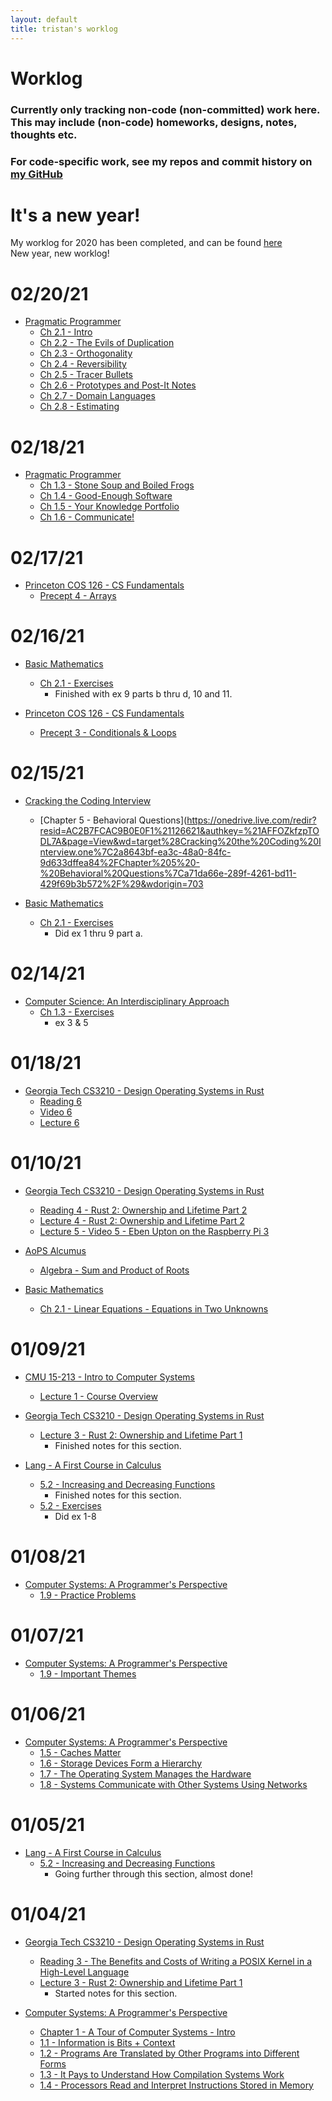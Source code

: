 ```yaml
---
layout: default
title: tristan's worklog
---
```


# Worklog

### Currently only tracking non-code (non-committed) work here. This may include (non-code) homeworks, designs, notes, thoughts etc.
### For code-specific work, see my repos and commit history on [my GitHub](https://github.com/tristanburgess)

# It's a new year!
My worklog for 2020 has been completed, and can be found [here](/worklog2020)\
New year, new worklog!

# 02/20/21
  - [Pragmatic Programmer](/books#Pragmatic-Programmer)
    - [Ch 2.1 - Intro](https://onedrive.live.com/redir?resid=AC2B7FCAC9B0E0F1%21126621&authkey=%21AFFOZkfzpTODL7A&page=View&wd=target%28Pragmatic%20Programmer.one%7C9ad0bb0d-6995-4d1e-ba16-6235ea47d2f4%2FIntro%7C87340306-2296-4dea-b021-816411c8f12d%2F%29&wdorigin=703)
    - [Ch 2.2 - The Evils of Duplication](https://onedrive.live.com/redir?resid=AC2B7FCAC9B0E0F1%21126621&authkey=%21AFFOZkfzpTODL7A&page=View&wd=target%28Pragmatic%20Programmer.one%7C9ad0bb0d-6995-4d1e-ba16-6235ea47d2f4%2FThe%20Evils%20of%20Duplication%7C83cf3a8c-b5ad-4c26-b123-849ea52f513e%2F%29&wdorigin=703)
    - [Ch 2.3 - Orthogonality](https://onedrive.live.com/redir?resid=AC2B7FCAC9B0E0F1%21126621&authkey=%21AFFOZkfzpTODL7A&page=View&wd=target%28Pragmatic%20Programmer.one%7C9ad0bb0d-6995-4d1e-ba16-6235ea47d2f4%2FOrthogonality%7C9af630af-7be5-42ce-8288-7c738076a7bc%2F%29&wdorigin=703)
    - [Ch 2.4 - Reversibility](https://onedrive.live.com/redir?resid=AC2B7FCAC9B0E0F1%21126621&authkey=%21AFFOZkfzpTODL7A&page=View&wd=target%28Pragmatic%20Programmer.one%7C9ad0bb0d-6995-4d1e-ba16-6235ea47d2f4%2FReversibility%7Cdc9d8c9e-578c-4e9f-b1b3-52683232b23f%2F%29&wdorigin=703)
    - [Ch 2.5 - Tracer Bullets](https://onedrive.live.com/redir?resid=AC2B7FCAC9B0E0F1%21126621&authkey=%21AFFOZkfzpTODL7A&page=View&wd=target%28Pragmatic%20Programmer.one%7C9ad0bb0d-6995-4d1e-ba16-6235ea47d2f4%2FTracer%20Bullets%7C19256e49-1b48-4209-a279-f64af2ec623c%2F%29&wdorigin=703)
    - [Ch 2.6 - Prototypes and Post-It Notes](https://onedrive.live.com/redir?resid=AC2B7FCAC9B0E0F1%21126621&authkey=%21AFFOZkfzpTODL7A&page=View&wd=target%28Pragmatic%20Programmer.one%7C9ad0bb0d-6995-4d1e-ba16-6235ea47d2f4%2FPrototypes%20and%20Post-It%20Notes%7Ceba2637b-0076-4ef1-b025-fb9f706585a6%2F%29&wdorigin=703)
    - [Ch 2.7 - Domain Languages](https://onedrive.live.com/redir?resid=AC2B7FCAC9B0E0F1%21126621&authkey=%21AFFOZkfzpTODL7A&page=View&wd=target%28Pragmatic%20Programmer.one%7C9ad0bb0d-6995-4d1e-ba16-6235ea47d2f4%2FDomain%20Languages%7C24819d9a-e0c4-4f45-b863-62b4da6053fa%2F%29&wdorigin=703)
    - [Ch 2.8 - Estimating](https://onedrive.live.com/redir?resid=AC2B7FCAC9B0E0F1%21126621&authkey=%21AFFOZkfzpTODL7A&page=View&wd=target%28Pragmatic%20Programmer.one%7C9ad0bb0d-6995-4d1e-ba16-6235ea47d2f4%2FEstimating%7C6434ef77-17b2-4a27-9559-fe4779506919%2F%29&wdorigin=703)

# 02/18/21
  - [Pragmatic Programmer](/books#Pragmatic-Programmer)
    - [Ch 1.3 - Stone Soup and Boiled Frogs](https://onedrive.live.com/redir?resid=AC2B7FCAC9B0E0F1%21126621&authkey=%21AFFOZkfzpTODL7A&page=View&wd=target%28Pragmatic%20Programmer.one%7C9ad0bb0d-6995-4d1e-ba16-6235ea47d2f4%2FStone%20Soup%20and%20Boiled%20Frogs%7C58d6783c-54cf-499c-a237-c3ee681fae95%2F%29&wdorigin=703)
    - [Ch 1.4 - Good-Enough Software](https://onedrive.live.com/redir?resid=AC2B7FCAC9B0E0F1%21126621&authkey=%21AFFOZkfzpTODL7A&page=View&wd=target%28Pragmatic%20Programmer.one%7C9ad0bb0d-6995-4d1e-ba16-6235ea47d2f4%2FGood-Enough%20Software%7C1d666425-1e66-4d82-a87c-7202d8568857%2F%29&wdorigin=703)
    - [Ch 1.5 - Your Knowledge Portfolio](https://onedrive.live.com/redir?resid=AC2B7FCAC9B0E0F1%21126621&authkey=%21AFFOZkfzpTODL7A&page=View&wd=target%28Pragmatic%20Programmer.one%7C9ad0bb0d-6995-4d1e-ba16-6235ea47d2f4%2FYour%20Knowledge%20Portfolio%7Ce597c939-f1e3-4940-81b3-154c746ce38b%2F%29&wdorigin=703)
    - [Ch 1.6 - Communicate!](https://onedrive.live.com/redir?resid=AC2B7FCAC9B0E0F1%21126621&authkey=%21AFFOZkfzpTODL7A&page=View&wd=target%28Pragmatic%20Programmer.one%7C9ad0bb0d-6995-4d1e-ba16-6235ea47d2f4%2FCommunicate%21%7C6b23e56b-0357-4568-b383-a74f85079fb8%2F%29&wdorigin=703)

# 02/17/21
  - [Princeton COS 126 - CS Fundamentals](/classes#Princeton-COS-126)
    - [Precept 4 - Arrays](https://onedrive.live.com/redir?resid=AC2B7FCAC9B0E0F1%21126621&authkey=%21AFFOZkfzpTODL7A&page=View&wd=target%28Computer%20Science%20-%20An%20Interdisciplinary%20Approach.one%7C2786e449-c07b-4334-80b4-57075a98ffc7%2FCOS%20126%20Precept%204%20-%20Arrays%7Cbf5c78bd-4f43-40d4-b89f-18d9a969be39%2F%29&wdorigin=703)

# 02/16/21
  - [Basic Mathematics](/books#Lang-Basic-Mathematics)
    - [Ch 2.1 - Exercises](https://onedrive.live.com/redir?resid=AC2B7FCAC9B0E0F1%21126621&authkey=%21AFFOZkfzpTODL7A&page=View&wd=target%28Serge%20Lang%20Basic%20Math.one%7C5d99423c-be72-493c-8211-f38610ed41b0%2F2.1%20-%20Exercises%7Cf4f61738-9d66-47a6-9cea-61b3540c19d6%2F%29&wdorigin=703)
      - Finished with ex 9 parts b thru d, 10 and 11.

  - [Princeton COS 126 - CS Fundamentals](/classes#Princeton-COS-126)
    - [Precept 3 - Conditionals & Loops](https://onedrive.live.com/redir?resid=AC2B7FCAC9B0E0F1%21126621&authkey=%21AFFOZkfzpTODL7A&page=View&wd=target%28Computer%20Science%20-%20An%20Interdisciplinary%20Approach.one%7C2786e449-c07b-4334-80b4-57075a98ffc7%2FCOS%20126%20Precept%203%20-%20Conditionals%20%20Loops%7C96c608e2-baca-4bc2-a8bb-d440852ba3f6%2F%29&wdorigin=703)
      
# 02/15/21
  - [Cracking the Coding Interview](/books#Cracking-The-Coding-Interview)
    - [Chapter 5 - Behavioral Questions](https://onedrive.live.com/redir?resid=AC2B7FCAC9B0E0F1%21126621&authkey=%21AFFOZkfzpTODL7A&page=View&wd=target%28Cracking%20the%20Coding%20Interview.one%7C2a8643bf-ea3c-48a0-84fc-9d633dffea84%2FChapter%205%20-%20Behavioral%20Questions%7Ca71da66e-289f-4261-bd11-429f69b3b572%2F%29&wdorigin=703

  - [Basic Mathematics](/books#Lang-Basic-Mathematics)
    - [Ch 2.1 - Exercises](https://onedrive.live.com/redir?resid=AC2B7FCAC9B0E0F1%21126621&authkey=%21AFFOZkfzpTODL7A&page=View&wd=target%28Serge%20Lang%20Basic%20Math.one%7C5d99423c-be72-493c-8211-f38610ed41b0%2F2.1%20-%20Exercises%7Cf4f61738-9d66-47a6-9cea-61b3540c19d6%2F%29&wdorigin=703)
      - Did ex 1 thru 9 part a.

# 02/14/21
  - [Computer Science: An Interdisciplinary Approach](/books#Computer-Science-AIA)
    - [Ch 1.3 - Exercises](https://onedrive.live.com/redir?resid=AC2B7FCAC9B0E0F1%21126621&authkey=%21AFFOZkfzpTODL7A&page=View&wd=target%28Computer%20Science%20-%20An%20Interdisciplinary%20Approach.one%7C2786e449-c07b-4334-80b4-57075a98ffc7%2F1.3%20-%20Exercises%7C79fc421d-488b-4532-b123-125b3c8c0a67%2F%29&wdorigin=703)
      - ex 3 & 5

# 01/18/21
  - [Georgia Tech CS3210 - Design Operating Systems in Rust](/classes#GA-CS3210)
    - [Reading 6](https://onedrive.live.com/redir?resid=AC2B7FCAC9B0E0F1%21126621&authkey=%21AFFOZkfzpTODL7A&page=View&wd=target%28CS3210%20-%20Design%20Operating%20Systems.one%7C1f596ef2-eb5d-41b3-b6cc-a46be85bdef0%2FReading%206%20-%20Rustonomicon%20Ch%201%7C81a6e2ac-4e3a-4ca9-b4ae-e6bf65dfdd47%2F%29&wdorigin=703)
    - [Video 6](https://onedrive.live.com/redir?resid=AC2B7FCAC9B0E0F1%21126621&authkey=%21AFFOZkfzpTODL7A&page=View&wd=target%28CS3210%20-%20Design%20Operating%20Systems.one%7C1f596ef2-eb5d-41b3-b6cc-a46be85bdef0%2FVideo%206%20-%20Writing%20Linux%20Kernel%20Modules%20in%20Safe%20Rust%7C51acefbd-9750-4734-b38e-5b1f9e490794%2F%29&wdorigin=703)
    - [Lecture 6](https://onedrive.live.com/redir?resid=AC2B7FCAC9B0E0F1%21126621&authkey=%21AFFOZkfzpTODL7A&page=View&wd=target%28CS3210%20-%20Design%20Operating%20Systems.one%7C1f596ef2-eb5d-41b3-b6cc-a46be85bdef0%2FLecture%206%20-%20Rust%203%20Unsafety%7C17c180f9-6b76-4776-bffd-4ec943445913%2F%29&wdorigin=703)

# 01/10/21
  - [Georgia Tech CS3210 - Design Operating Systems in Rust](/classes#GA-CS3210)
    - [Reading 4 - Rust 2: Ownership and Lifetime Part 2](https://onedrive.live.com/redir?resid=AC2B7FCAC9B0E0F1%21126621&authkey=%21AFFOZkfzpTODL7A&page=View&wd=target%28CS3210%20-%20Design%20Operating%20Systems.one%7C1f596ef2-eb5d-41b3-b6cc-a46be85bdef0%2FReading%204%20-%20Rust%202%20Ownership%20and%20Lifetime%20Part%20%7C2e97386b-b2a4-4a62-9c9c-e79ba65eb8a2%2F%29&wdorigin=703)
    - [Lecture 4 - Rust 2: Ownership and Lifetime Part 2](https://onedrive.live.com/redir?resid=AC2B7FCAC9B0E0F1%21126621&authkey=%21AFFOZkfzpTODL7A&page=View&wd=target%28CS3210%20-%20Design%20Operating%20Systems.one%7C1f596ef2-eb5d-41b3-b6cc-a46be85bdef0%2FLecture%204%20-%20Rust%202%20Ownership%20and%20Lifetime%20Part%20%7C4201090b-534b-470c-9288-7c9a20090814%2F%29&wdorigin=703)
    - [Lecture 5 - Video 5 - Eben Upton on the Raspberry Pi 3](https://onedrive.live.com/redir?resid=AC2B7FCAC9B0E0F1%21126621&authkey=%21AFFOZkfzpTODL7A&page=View&wd=target%28CS3210%20-%20Design%20Operating%20Systems.one%7C1f596ef2-eb5d-41b3-b6cc-a46be85bdef0%2FVideo%205%20-%20Eben%20Upton%20on%20the%20Raspberry%20Pi%203%7Cf7854ea0-bfa5-44dc-adb3-6ad4226d770a%2F%29&wdorigin=703)

  - [AoPS Alcumus](/classes#Alcumus)
    - [Algebra - Sum and Product of Roots](https://onedrive.live.com/redir?resid=AC2B7FCAC9B0E0F1%21126621&authkey=%21AFFOZkfzpTODL7A&page=View&wd=target%28AoPS%20Alcumus.one%7C4901bef2-e029-47cf-8758-9ed060dd5ab1%2FSum%20and%20Product%20of%20Roots%7C6f4ef156-87ed-4623-846f-3e0191ee9758%2F%29&wdorigin=703)

  - [Basic Mathematics](/books#Lang-Basic-Mathematics)
    - [Ch 2.1 - Linear Equations - Equations in Two Unknowns](https://onedrive.live.com/redir?resid=AC2B7FCAC9B0E0F1%21126621&authkey=%21AFFOZkfzpTODL7A&page=View&wd=target%28Serge%20Lang%20Basic%20Math.one%7C5d99423c-be72-493c-8211-f38610ed41b0%2F2.1%20-%20Equations%20in%20Two%20Unknowns%7C8aaae1e9-39a0-4d8d-becb-f990be224932%2F%29&wdorigin=703)

# 01/09/21
  - [CMU 15-213 - Intro to Computer Systems](/classes#CMU-15-213)
    - [Lecture 1 - Course Overview](https://onedrive.live.com/redir?resid=AC2B7FCAC9B0E0F1%21126621&authkey=%21AFFOZkfzpTODL7A&page=View&wd=target%28Computer%20Systems%20-%20A%20Programmer%27s%20Perspective.one%7Cd97515c5-1140-4bd3-96f9-f484456e67f1%2F15-213%20Lecture%201%20-%20Course%20Overview%7Cdfffa450-1268-4b7f-bade-801effa426c6%2F%29&wdorigin=703)

  - [Georgia Tech CS3210 - Design Operating Systems in Rust](/classes#GA-CS3210)
    - [Lecture 3 - Rust 2: Ownership and Lifetime Part 1](https://onedrive.live.com/redir?resid=AC2B7FCAC9B0E0F1%21126621&authkey=%21AFFOZkfzpTODL7A&page=View&wd=target%28CS3210%20-%20Design%20Operating%20Systems.one%7C1f596ef2-eb5d-41b3-b6cc-a46be85bdef0%2FLecture%203%20-%20Rust%202%20Ownership%20and%20Lifetime%20Part%20%7C30abdaae-ad18-43ec-a815-c1313410eb6c%2F%29&wdorigin=703)
      - Finished notes for this section.

  - [Lang - A First Course in Calculus](/books#Lang-First-Calculus)
    - [5.2 - Increasing and Decreasing Functions](https://onedrive.live.com/redir?resid=AC2B7FCAC9B0E0F1%21126621&authkey=%21AFFOZkfzpTODL7A&page=View&wd=target%28Serge%20Lang%20First%20Course%20in%20Calculus.one%7C312499ae-400b-4468-94f5-b2bad9ef2ba5%2F5.2%20-%20Increasing%20and%20Decreasing%20Functions%7C8ab8ba89-fa45-4958-a9a6-7b6c1f24111f%2F%29&wdorigin=703)
      - Finished notes for this section.
    - [5.2 - Exercises](https://onedrive.live.com/redir?resid=AC2B7FCAC9B0E0F1%21126621&authkey=%21AFFOZkfzpTODL7A&page=View&wd=target%28Serge%20Lang%20First%20Course%20in%20Calculus.one%7C312499ae-400b-4468-94f5-b2bad9ef2ba5%2F5.2%20-%20Exercises%7C15652124-b2ba-4a89-a567-099f10d6753e%2F%29&wdorigin=703)
      - Did ex 1-8 

# 01/08/21
  - [Computer Systems: A Programmer's Perspective](/books#CSAPP)
    - [1.9 - Practice Problems](https://onedrive.live.com/redir?resid=AC2B7FCAC9B0E0F1%21126621&authkey=%21AFFOZkfzpTODL7A&page=View&wd=target%28Computer%20Systems%20-%20A%20Programmer%27s%20Perspective.one%7Cd97515c5-1140-4bd3-96f9-f484456e67f1%2F1.9%20-%20Important%20Themes%7Ce5470fa1-2644-4de4-a431-4196a1cf2cd3%2F%29&wdorigin=703)

# 01/07/21
  - [Computer Systems: A Programmer's Perspective](/books#CSAPP)
    - [1.9 - Important Themes](https://onedrive.live.com/redir?resid=AC2B7FCAC9B0E0F1%21126621&authkey=%21AFFOZkfzpTODL7A&page=View&wd=target%28Computer%20Systems%20-%20A%20Programmer%27s%20Perspective.one%7Cd97515c5-1140-4bd3-96f9-f484456e67f1%2F1.9%20-%20Important%20Themes%7Ce5470fa1-2644-4de4-a431-4196a1cf2cd3%2F%29&wdorigin=703)

# 01/06/21
  - [Computer Systems: A Programmer's Perspective](/books#CSAPP)
    - [1.5 - Caches Matter](https://onedrive.live.com/redir?resid=AC2B7FCAC9B0E0F1%21126621&authkey=%21AFFOZkfzpTODL7A&page=View&wd=target%28Computer%20Systems%20-%20A%20Programmer%27s%20Perspective.one%7Cd97515c5-1140-4bd3-96f9-f484456e67f1%2F1.5%20-%20Caches%20Matter%7C1af6e5c9-4f9c-4c34-a14d-250073cc77c4%2F%29&wdorigin=703)
    - [1.6 - Storage Devices Form a Hierarchy](https://onedrive.live.com/redir?resid=AC2B7FCAC9B0E0F1%21126621&authkey=%21AFFOZkfzpTODL7A&page=View&wd=target%28Computer%20Systems%20-%20A%20Programmer%27s%20Perspective.one%7Cd97515c5-1140-4bd3-96f9-f484456e67f1%2F1.6%20-%20Storage%20Devices%20Form%20a%20Hierarchy%7C0daf754b-5430-4eb8-a451-4d819a688808%2F%29&wdorigin=703)
    - [1.7 - The Operating System Manages the Hardware](https://onedrive.live.com/redir?resid=AC2B7FCAC9B0E0F1%21126621&authkey=%21AFFOZkfzpTODL7A&page=View&wd=target%28Computer%20Systems%20-%20A%20Programmer%27s%20Perspective.one%7Cd97515c5-1140-4bd3-96f9-f484456e67f1%2F1.7%20-%20The%20Operating%20System%20Manages%20the%20Hardware%7C7f8582bf-63f1-4022-aaac-9d0d035bddcd%2F%29&wdorigin=703)
    - [1.8 - Systems Communicate with Other Systems Using Networks](https://onedrive.live.com/redir?resid=AC2B7FCAC9B0E0F1%21126621&authkey=%21AFFOZkfzpTODL7A&page=View&wd=target%28Computer%20Systems%20-%20A%20Programmer%27s%20Perspective.one%7Cd97515c5-1140-4bd3-96f9-f484456e67f1%2F1.8%20-%20Systems%20Communicate%20with%20Other%20Systems%20Using%20%7C173622b9-9a5b-4121-b36c-4f7f11014da7%2F%29&wdorigin=703)

# 01/05/21
  - [Lang - A First Course in Calculus](/books#Lang-First-Calculus)
    - [5.2 - Increasing and Decreasing Functions](https://onedrive.live.com/redir?resid=AC2B7FCAC9B0E0F1%21126621&authkey=%21AFFOZkfzpTODL7A&page=View&wd=target%28Serge%20Lang%20First%20Course%20in%20Calculus.one%7C312499ae-400b-4468-94f5-b2bad9ef2ba5%2F5.2%20-%20Increasing%20and%20Decreasing%20Functions%7C8ab8ba89-fa45-4958-a9a6-7b6c1f24111f%2F%29&wdorigin=703)
      - Going further through this section, almost done!

# 01/04/21
  - [Georgia Tech CS3210 - Design Operating Systems in Rust](/classes#GA-CS3210)
    - [Reading 3 - The Benefits and Costs of Writing a POSIX Kernel in a High-Level Language](https://onedrive.live.com/redir?resid=AC2B7FCAC9B0E0F1%21126621&authkey=%21AFFOZkfzpTODL7A&page=View&wd=target%28CS3210%20-%20Design%20Operating%20Systems.one%7C1f596ef2-eb5d-41b3-b6cc-a46be85bdef0%2FReading%203%20-%20The%20Benefits%20and%20Costs%20of%20Writing%20a%20%7Ca4eeb41d-451e-48f1-bdc5-3eca465a7490%2F%29&wdorigin=703)
    - [Lecture 3 - Rust 2: Ownership and Lifetime Part 1](https://onedrive.live.com/redir?resid=AC2B7FCAC9B0E0F1%21126621&authkey=%21AFFOZkfzpTODL7A&page=View&wd=target%28CS3210%20-%20Design%20Operating%20Systems.one%7C1f596ef2-eb5d-41b3-b6cc-a46be85bdef0%2FLecture%203%20-%20Rust%202%20Ownership%20and%20Lifetime%20Part%20%7C30abdaae-ad18-43ec-a815-c1313410eb6c%2F%29&wdorigin=703)
      - Started notes for this section.

  - [Computer Systems: A Programmer's Perspective](/books#CSAPP)
    - [Chapter 1 - A Tour of Computer Systems - Intro](https://onedrive.live.com/redir?resid=AC2B7FCAC9B0E0F1%21126621&authkey=%21AFFOZkfzpTODL7A&page=View&wd=target%28Computer%20Systems%20-%20A%20Programmer%27s%20Perspective.one%7Cd97515c5-1140-4bd3-96f9-f484456e67f1%2FChapter%201%20-%20A%20Tour%20of%20Computer%20Systems%7C96184137-a1a7-4097-8127-dcab3adc1600%2F%29&wdorigin=703)
    - [1.1 - Information is Bits + Context](https://onedrive.live.com/redir?resid=AC2B7FCAC9B0E0F1%21126621&authkey=%21AFFOZkfzpTODL7A&page=View&wd=target%28Computer%20Systems%20-%20A%20Programmer%27s%20Perspective.one%7Cd97515c5-1140-4bd3-96f9-f484456e67f1%2F1.1%20-%20Information%20is%20Bits%20%2B%20Context%7C34f78f8e-1677-48f3-af58-695477cc7ec6%2F%29&wdorigin=703)
    - [1.2 - Programs Are Translated by Other Programs into Different Forms](https://onedrive.live.com/redir?resid=AC2B7FCAC9B0E0F1%21126621&authkey=%21AFFOZkfzpTODL7A&page=View&wd=target%28Computer%20Systems%20-%20A%20Programmer%27s%20Perspective.one%7Cd97515c5-1140-4bd3-96f9-f484456e67f1%2F1.2%20-%20Programs%20Are%20Translated%20by%20Other%20Programs%20%7C7b46c36d-49d7-41e7-b177-75bdc80c7b07%2F%29&wdorigin=703)
    - [1.3 - It Pays to Understand How Compilation Systems Work](https://onedrive.live.com/redir?resid=AC2B7FCAC9B0E0F1%21126621&authkey=%21AFFOZkfzpTODL7A&page=View&wd=target%28Computer%20Systems%20-%20A%20Programmer%27s%20Perspective.one%7Cd97515c5-1140-4bd3-96f9-f484456e67f1%2F1.3%20-%20It%20Pays%20to%20Understand%20How%20Compilation%20%7Cd02156ef-fdd4-4d94-a175-0a5c80ae0d9b%2F%29&wdorigin=703)
    - [1.4 - Processors Read and Interpret Instructions Stored in Memory](https://onedrive.live.com/redir?resid=AC2B7FCAC9B0E0F1%21126621&authkey=%21AFFOZkfzpTODL7A&page=View&wd=target%28Computer%20Systems%20-%20A%20Programmer%27s%20Perspective.one%7Cd97515c5-1140-4bd3-96f9-f484456e67f1%2F1.4%20-%20Processors%20Read%20and%20Interpret%20Instructions%20Stored%20%7Cccbdf25d-3482-4b7b-9d8b-7b02dbecae9e%2F%29&wdorigin=703)